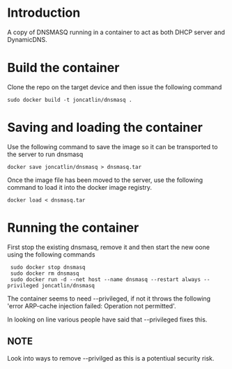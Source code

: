 # Introduction
A copy of DNSMASQ running in a container to act as both DHCP server and DynamicDNS.

# Build the container
Clone the repo on the target device and then issue the following command
```
sudo docker build -t joncatlin/dnsmasq .
```
# Saving and loading the container
Use the following command to save the image so it can be transported to the server to run dnsmasq
```
docker save joncatlin/dnsmasq > dnsmasq.tar
```
Once the image file has been moved to the server, use the following command to load it into the docker image registry.
```
docker load < dnsmasq.tar
```

# Running the container
First stop the existing dnsmasq, remove it and then start the new oone using the following commands
```
 sudo docker stop dnsmasq
 sudo docker rm dnsmasq
 sudo docker run -d --net host --name dnsmasq --restart always --privileged joncatlin/dnsmasq
```

The container seems to need --privileged, if not it throws the following 'error ARP-cache injection failed: Operation not permitted'.

In looking on line various people have said that --privileged fixes this. 

## NOTE
Look into ways to remove --privilged as this is a potentiual security risk.

